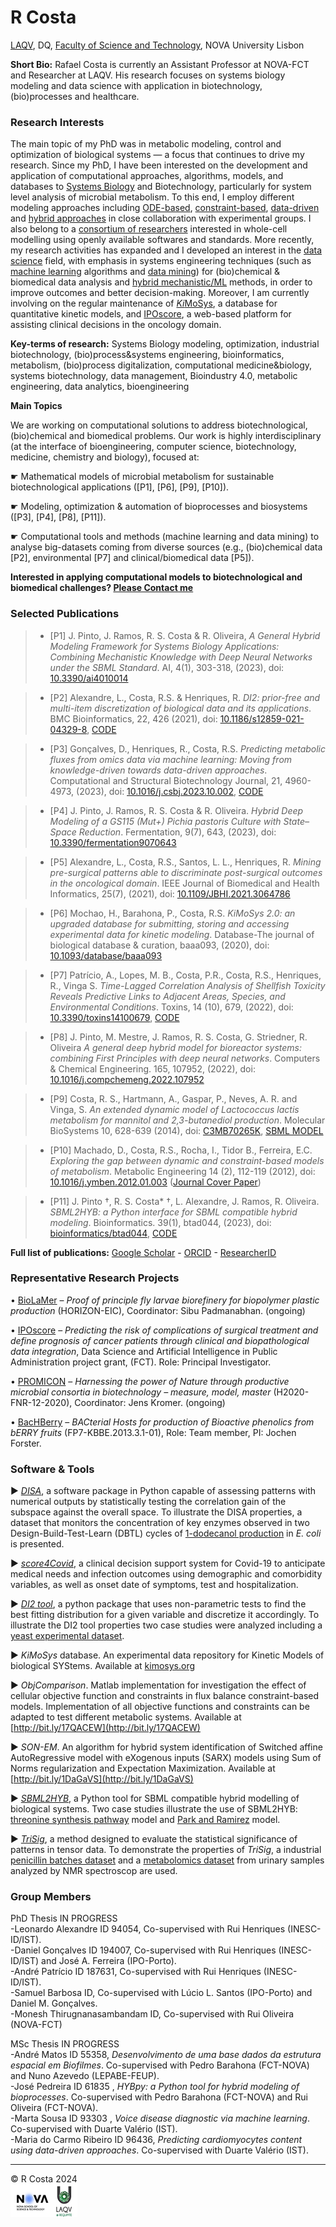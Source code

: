 
# R Costa

[LAQV](https://laqv.requimte.pt/), DQ, [Faculty of Science and Technology](https://www.fct.unl.pt/pt-pt), NOVA University Lisbon
 

**Short Bio:** Rafael Costa is currently an Assistant Professor at NOVA-FCT and Researcher at LAQV. His research focuses on systems biology modeling and data science with application in biotechnology, (bio)processes and healthcare.

### Research Interests

The main topic of my PhD was in metabolic modeling, control and optimization of biological systems — a focus that continues to drive my research. Since my 
PhD, I have been interested on the development and application of computational approaches, algorithms, models, and databases
to [Systems Biology](https://systemsbiology.org/about/what-is-systems-biology/) and Biotechnology, particularly for system level analysis of microbial metabolism. To this end, I employ different
modeling approaches including [ODE-based](https://doi.org/10.1039/C3MB70265K), [constraint-based](https://doi.org/10.1016/j.ymben.2012.01.003), [data-driven](https://doi.org/10.1016/j.csbj.2023.10.002) and [hybrid approaches](https://doi.org/10.1016/j.biosystems.2010.03.001) in close collaboration 
with experimental groups. I also belong to a [consortium of researchers](https://d-nb.info/1115726978/34) interested in whole-cell 
modelling using openly available softwares and standards. More recently, my research activities has expanded and I developed an interest in the [data science](https://www.ibm.com/topics/data-science) field, with emphasis in systems engineering techniques (such as [machine learning](https://doi.org/10.1016/j.compbiomed.2022.105443) algorithms and [data mining](https://doi.org/10.1371/journal.pone.0276253)) for (bio)chemical & biomedical data analysis and [hybrid mechanistic/ML]( https://doi.org/10.3389/fbioe.2023.1237963) methods, in order to improve outcomes and better decision-making. Moreover, I am currently involving on the regular maintenance of 
[*Ki*MoSys](https://www.kimosys.org), a database for quantitative kinetic models, and [IPOscore](https://www.iposcore.org/), a web-based platform for assisting clinical decisions in the oncology domain.

**Key-terms of research:** Systems Biology modeling, optimization, industrial biotechnology, (bio)process&systems engineering, bioinformatics, metabolism, (bio)process digitalization, computational medicine&biology, systems biotechnology, data management, Bioindustry 4.0, metabolic engineering, data analytics, bioengineering

**Main Topics**

We are working on computational solutions to address biotechnological, (bio)chemical and biomedical problems. Our work is highly interdisciplinary (at the interface of bioengineering, computer science, biotechnology, medicine, chemistry and biology), focused at:

☛ Mathematical models of microbial metabolism for sustainable biotechnological applications ([P1], [P6], [P9], [P10]).

☛ Modeling, optimization & automation of bioprocesses and biosystems ([P3], [P4], [P8], [P11]).

☛ Computational tools and methods (machine learning and data mining) to analyse big-datasets coming from diverse sources (e.g., (bio)chemical data [P2], environmental [P7] and clinical/biomedical data [P5]).

**Interested in applying computational models to biotechnological and biomedical challenges? <a href="mailto:rs.costa@fct.unl.pt">Please Contact me</a>**

### Selected Publications

> -	[P1] J. Pinto, J. Ramos, R. S. Costa & R. Oliveira, *A General Hybrid Modeling Framework for Systems Biology Applications: Combining Mechanistic Knowledge with Deep Neural Networks under the SBML Standard*. AI, 4(1), 303-318, (2023), doi: [10.3390/ai4010014](https://doi.org/10.3390/ai4010014)

> - [P2] Alexandre, L., Costa, R.S. & Henriques, R. *DI2: prior-free and multi-item discretization of biological data and its applications*. BMC Bioinformatics, 22, 426 (2021), doi: [10.1186/s12859-021-04329-8](https://doi.org/10.1186/s12859-021-04329-8), [CODE](https://github.com/JupitersMight/DI2)

> - [P3] Gonçalves, D., Henriques, R., Costa, R.S. *Predicting metabolic fluxes from omics data via machine learning: Moving from knowledge-driven towards data-driven approaches*. Computational and Structural Biotechnology Journal, 21, 4960-4973, (2023), doi: [10.1016/j.csbj.2023.10.002](https://doi.org/10.1016/j.csbj.2023.10.002), [CODE](https://github.com/dmgoncal/omics2flux)

> - [P4] J. Pinto, J. Ramos, R. S. Costa & R. Oliveira. *Hybrid Deep Modeling of a GS115 (Mut+) Pichia pastoris Culture with State–Space Reduction*. Fermentation, 9(7), 643, (2023), doi: [10.3390/fermentation9070643](https://doi.org/10.3390/fermentation9070643)

> - [P5] Alexandre, L., Costa, R.S., Santos, L. L., Henriques, R. *Mining pre-surgical patterns able to discriminate post-surgical outcomes in the oncological domain*. IEEE Journal of Biomedical and Health Informatics, 25(7), (2021), doi: [10.1109/JBHI.2021.3064786](https://doi.org/10.1109/JBHI.2021.3064786)

> - [P6] Mochao, H., Barahona, P., Costa, R.S. *KiMoSys 2.0: an upgraded database for submitting, storing and accessing experimental data for kinetic modeling*. Database-The journal of biological database & curation, baaa093, (2020), doi: [10.1093/database/baaa093](https://doi.org/10.1093/database/baaa093)

> - [P7] Patrício, A., Lopes, M. B., Costa, P.R., Costa, R.S., Henriques, R., Vinga S. *Time-Lagged Correlation Analysis of Shellfish Toxicity Reveals Predictive Links to Adjacent Areas, Species, and Environmental Conditions*. Toxins, 14 (10), 679, (2022), doi: [10.3390/toxins14100679](https://doi.org/10.3390/toxins14100679), [CODE](https://github.com/Andrempp/time-lagged-correlation-in-bivalves)

> - [P8] J. Pinto, M. Mestre, J. Ramos, R. S. Costa, G. Striedner, R. Oliveira *A general deep hybrid model for bioreactor systems: combining First Principles with deep neural networks*. Computers & Chemical Engineering. 165, 107952, (2022), doi: [10.1016/j.compchemeng.2022.107952](https://doi.org/10.1016/j.compchemeng.2022.107952)

> - [P9] Costa, R. S., Hartmann, A., Gaspar, P., Neves, A. R. and Vinga, S. *An extended dynamic model of Lactococcus lactis metabolism for mannitol and 2,3-butanediol production*. Molecular BioSystems 10, 628-639 (2014), doi: [C3MB70265K](https://doi.org/10.1039/C3MB70265K), [SBML MODEL](https://www.ebi.ac.uk/biomodels/content/model-of-the-month?year=2018&month=05)

> - [P10] Machado, D., Costa, R.S., Rocha, I., Tidor B., Ferreira, E.C. *Exploring the gap between dynamic and constraint-based models of metabolism*. Metabolic Engineering 14 (2), 112-119 (2012), doi: [10.1016/j.ymben.2012.01.003](https://doi.org/10.1016/j.ymben.2012.01.003) ([Journal Cover Paper](https://www.sciencedirect.com/journal/metabolic-engineering/vol/14/issue/2))

> - [P11] J. Pinto †, R. S. Costa* †,  L. Alexandre, J. Ramos, R. Oliveira. *SBML2HYB: a Python interface for SBML compatible hybrid modeling*. Bioinformatics. 39(1), btad044, (2023), doi: [bioinformatics/btad044](https://doi.org/10.1093/bioinformatics/btad044), [CODE](https://github.com/r-costa/sbml2hyb)

**Full list of publications:**  [Google Scholar](https://scholar.google.com/citations?user=46oYvv0AAAAJ&hl=pt-PT) - [ORCID](http://orcid.org/0000-0002-7539-488X) - [ResearcherID](https://publons.com/researcher/ABB-5507-2020/)

### Representative Research Projects

•	[BioLaMer](https://cordis.europa.eu/project/id/101099487) – *Proof of principle fly larvae biorefinery for biopolymer plastic production* (HORIZON-EIC), Coordinator: Sibu Padmanabhan. (ongoing)

•	[IPOscore](https://iposcore.wixsite.com/project) – *Predicting the risk of complications of surgical treatment and define prognosis of cancer patients through clinical and biopathological data integration*, Data Science and Artificial Intelligence in Public Administration project grant, (FCT). Role: Principal Investigator.

•	[PROMICON](https://cordis.europa.eu/project/id/101000733) – *Harnessing the power of Nature through productive microbial consortia in biotechnology – measure, model, master* (H2020-FNR-12-2020), Coordinator: Jens Kromer. (ongoing)  

•	[BacHBerry](http://www.bacberry.eu) – *BACterial Hosts for production of Bioactive phenolics from bERRY fruits* (FP7-KBBE.2013.3.1-01), Role: Team member, PI: Jochen Forster.


### Software & Tools

► *[DISA](https://github.com/JupitersMight/DISA)*, a software package in Python capable of assessing patterns with numerical outputs by statistically testing the correlation gain of the subspace against the overall space. To illustrate the DISA properties, a dataset that monitors the concentration of key enzymes observed in two Design-Build-Test-Learn (DBTL) cycles of [1-dodecanol production](https://pubs.acs.org/doi/pdf/10.1021/acssynbio.9b00020) in *E. coli* is presented.

► *[score4Covid](https://github.com/Andrempp/COVID_Calculator)*, a clinical decision support system for Covid-19 to anticipate medical needs and infection outcomes using demographic and comorbidity variables, as well as onset date of symptoms, test and hospitalization.

► *[DI2 tool](https://github.com/JupitersMight/DI2)*, a python package that uses non-parametric tests to find the best fitting distribution for a given variable and discretize it accordingly. To illustrate the DI2 tool properties two case studies were analyzed including a [yeast experimental dataset](https://archive.ics.uci.edu/dataset/110/yeast).

► *KiMoSys* database. An experimental data repository for Kinetic Models of biological SYStems. Available at [kimosys.org](http://www.kimosys.org) 

► *ObjComparison*. Matlab implementation for investigation the effect of cellular objective function and constraints in flux balance constraint-based models. Implementation of all objective functions and constraints can be adapted to test different metabolic systems. Available at [http://bit.ly/17QACEW](http://bit.ly/17QACEW)

► *SON-EM*. An algorithm for hybrid system identification of Switched affine AutoRegressive model with eXogenous inputs (SARX) models using Sum of Norms regularization and Expectation Maximization. Available at [http://bit.ly/1DaGaVS](http://bit.ly/1DaGaVS) 

► *[SBML2HYB](https://figshare.com/articles/software/sbml2hyb_a_Python_interface_for_SBML_compatible_hybrid_modelling/21803316?file=38688132)*, a Python tool for SBML compatible hybrid modelling of biological systems. Two case studies illustrate the use of SBML2HYB: [threonine synthesis pathway](https://www.ebi.ac.uk/biomodels/BIOMD0000000066) model and  [Park and Ramirez](https://github.com/r-costa/sbml2hyb/blob/main/models/parkramstandard.xml) model.

► *[TriSig](https://github.com/JupitersMight/TriSig)*, a method designed to evaluate the statistical significance of patterns in tensor data. To demonstrate the properties of *TriSig*, a industrial [penicillin batches dataset](https://www.sciencedirect.com/science/article/pii/S0098135418305106) and a [metabolomics dataset](https://journals.plos.org/plosone/article?id=10.1371/journal.pone.0167309) from urinary samples analyzed by NMR spectroscop are used.


### Group Members

PhD Thesis IN PROGRESS <br />
-Leonardo Alexandre ID 94054, Co-supervised with Rui Henriques (INESC-ID/IST).<br />
-Daniel Gonçalves ID 194007, Co-supervised with Rui Henriques (INESC-ID/IST) and José A. Ferreira (IPO-Porto).<br />
-André Patrício ID 187631, Co-supervised with Rui Henriques (INESC-ID/IST).<br />
-Samuel Barbosa ID, Co-supervised with Lúcio L. Santos (IPO-Porto) and Daniel M. Gonçalves.<br />
-Monesh Thirugnanasambandam ID, Co-supervised with Rui Oliveira (NOVA-FCT)<br />

MSc Thesis IN PROGRESS <br />
-André Matos ID 55358,  *Desenvolvimento de uma base dados da estrutura espacial em Biofilmes*. Co-supervised with Pedro Barahona (FCT-NOVA) and Nuno Azevedo (LEPABE-FEUP).<br />
-José Pedreira ID 61835 , *HYBpy: a Python tool for hybrid modeling of bioprocesses*. Co-supervised with Pedro Barahona (FCT-NOVA) and Rui Oliveira (FCT-NOVA).<br />
-Marta Sousa ID 93303 , *Voice disease diagnostic via machine learning*. Co-supervised with Duarte Valério (IST).<br /> 
-Maria do Carmo Ribeiro ID 96436, *Predicting cardiomyocytes content using data-driven approaches*. Co-supervised with Duarte Valério (IST). <br />
                                                                                                                                                    
---

  &copy; R Costa 2024                                                                                                             
  ![logo_new.png](logo_new.png)
  



  
